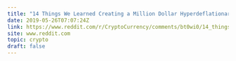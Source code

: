 ```yaml
---
title: "14 Things We Learned Creating a Million Dollar Hyperdeflationary Currency"
date: 2019-05-26T07:07:24Z
link: https://www.reddit.com/r/CryptoCurrency/comments/bt0wi0/14_things_we_learned_creating_a_million_dollar/?utm_medium=RSS&utm_source=hune
site: www.reddit.com
topic: crypto
draft: false
---
```

